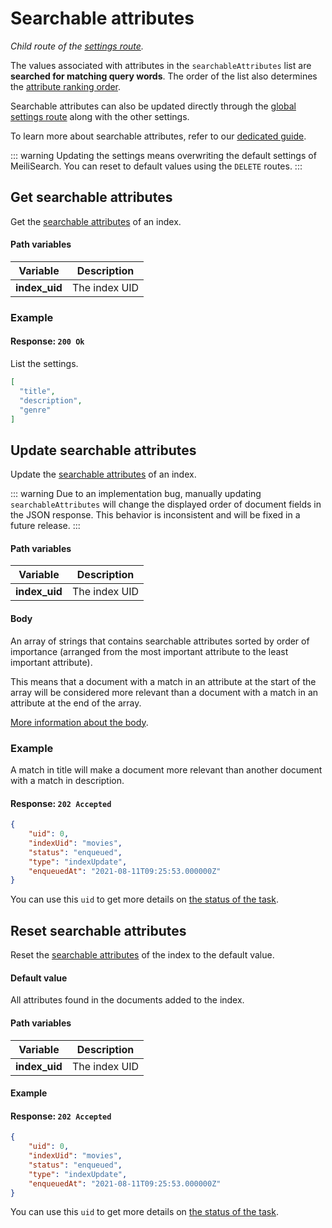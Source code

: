 # Searchable attributes

_Child route of the [settings route](/reference/api/settings.md)._

The values associated with attributes in the `searchableAttributes` list are **searched for matching query words**. The order of the list also determines the [attribute ranking order](/learn/core_concepts/relevancy.md#attribute-ranking-order).

Searchable attributes can also be updated directly through the [global settings route](/reference/api/settings.md#update-settings) along with the other settings.

To learn more about searchable attributes, refer to our [dedicated guide](/reference/features/field_properties.md#searchable-fields).

::: warning
Updating the settings means overwriting the default settings of MeiliSearch. You can reset to default values using the `DELETE` routes.
:::

## Get searchable attributes

<RouteHighlighter method="GET" route="/indexes/:index_uid/settings/searchable-attributes" />

Get the [searchable attributes](/reference/features/field_properties.md#searchable-fields) of an index.

#### Path variables

| Variable      | Description   |
| ------------- | ------------- |
| **index_uid** | The index UID |

### Example

<CodeSamples id="get_searchable_attributes_1" />

#### Response: `200 Ok`

List the settings.

```json
[
  "title",
  "description",
  "genre"
]
```

## Update searchable attributes

<RouteHighlighter method="POST" route="/indexes/:index_uid/settings/searchable-attributes" />

Update the [searchable attributes](/reference/features/field_properties.md#searchable-fields) of an index.

::: warning
Due to an implementation bug, manually updating `searchableAttributes` will change the displayed order of document fields in the JSON response. This behavior is inconsistent and will be fixed in a future release.
:::

#### Path variables

| Variable      | Description   |
| ------------- | ------------- |
| **index_uid** | The index UID |

#### Body

An array of strings that contains searchable attributes sorted by order of importance (arranged from the most important attribute to the least important attribute).

This means that a document with a match in an attribute at the start of the array will be considered more relevant than a document with a match in an attribute at the end of the array.

[More information about the body](/reference/features/settings.md#searchable-attributes).

### Example

<CodeSamples id="update_searchable_attributes_1" />

A match in title will make a document more relevant than another document with a match in description.

#### Response: `202 Accepted`

```json
{
    "uid": 0,
    "indexUid": "movies",
    "status": "enqueued",
    "type": "indexUpdate",
    "enqueuedAt": "2021-08-11T09:25:53.000000Z"
}
```

You can use this `uid` to get more details on [the status of the task](/reference/api/tasks.md#get-task-status-by-uid).

## Reset searchable attributes

<RouteHighlighter method="DELETE" route="/indexes/:index_uid/settings/searchable-attributes"/>

Reset the [searchable attributes](/reference/features/field_properties.md#searchable-fields) of the index to the default value.

#### Default value

All attributes found in the documents added to the index.

#### Path variables

| Variable      | Description   |
| ------------- | ------------- |
| **index_uid** | The index UID |

#### Example

<CodeSamples id="reset_searchable_attributes_1" />

#### Response: `202 Accepted`

```json
{
    "uid": 0,
    "indexUid": "movies",
    "status": "enqueued",
    "type": "indexUpdate",
    "enqueuedAt": "2021-08-11T09:25:53.000000Z"
}
```

You can use this `uid` to get more details on [the status of the task](/reference/api/tasks.md#get-task-status-by-uid).
